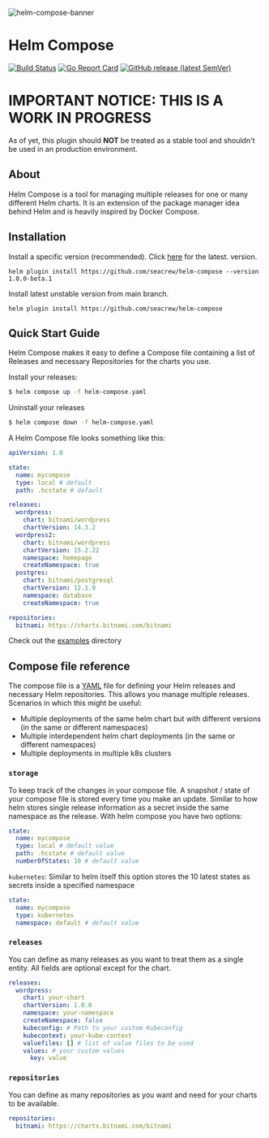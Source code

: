 ![helm-compose-banner](https://user-images.githubusercontent.com/18513179/212496531-1d166236-ed88-411d-8403-ad1f94d28846.png)

# Helm Compose

[![Build Status](https://github.com/seacrew/helm-compose/actions/workflows/build.yml/badge.svg)](https://github.com/seacrew/helm-compose/actions/workflows/build.yml)
[![Go Report Card](https://goreportcard.com/badge/github.com/seacrew/helm-compose)](https://goreportcard.com/report/github.com/seacrew/helm-compose)
[![GitHub release (latest SemVer)](https://img.shields.io/github/v/release/seacrew/helm-compose)](https://github.com/seacrew/helm-compose/releases/latest)

# IMPORTANT NOTICE: THIS IS A WORK IN PROGRESS

As of yet, this plugin should **NOT** be treated as a stable tool and shouldn't be used in an production environment.

## About

Helm Compose is a tool for managing multiple releases for one or many different Helm charts. It is an extension of the package manager idea behind Helm and is heavily inspired by Docker Compose.

## Installation

Install a specific version (recommended). Click [here](https://github.com/seacrew/helm-compose/releases/latest) for the latest. version.

```
helm plugin install https://github.com/seacrew/helm-compose --version 1.0.0-beta.1
```

Install latest unstable version from main branch.

```
helm plugin install https://github.com/seacrew/helm-compose
```

## Quick Start Guide

Helm Compose makes it easy to define a Compose file containing a list of Releases and necessary Repositories for the charts you use.

Install your releases:

```bash
$ helm compose up -f helm-compose.yaml
```

Uninstall your releases

```bash
$ helm compose down -f helm-compose.yaml
```

A Helm Compose file looks something like this:

```yaml
apiVersion: 1.0

state:
  name: mycompose
  type: local # default
  path: .hcstate # default

releases:
  wordpress:
    chart: bitnami/wordpress
    chartVersion: 14.3.2
  wordpress2:
    chart: bitnami/wordpress
    chartVersion: 15.2.22
    namespace: homepage
    createNamespace: true
  postgres:
    chart: bitnami/postgresql
    chartVersion: 12.1.9
    namespace: database
    createNamespace: true

repositories:
  bitnami: https://charts.bitnami.com/bitnami
```

Check out the [examples](https://github.com/seacrew/helm-compose/tree/main/examples) directory

## Compose file reference

The compose file is a [YAML](https://yaml.org/) file for defining your Helm releases and necessary Helm repositories. This allows you manage multiple releases. Scenarios in which this might be useful:

- Multiple deployments of the same helm chart but with different versions (in the same or different namespaces)
- Multiple interdependent helm chart deployments (in the same or different namespaces)
- Multiple deployments in multiple k8s clusters

### `storage`

To keep track of the changes in your compose file. A snapshot / state of your compose file is stored every time you make an update. Similar to how helm stores single release information as a secret inside the same namespace as the release. With helm compose you have two options:

```yaml
state:
  name: mycompose
  type: local # default value
  path: .hcstate # default value
  numberOfStates: 10 # default value
```

`kubernetes`: Similar to helm itself this option stores the 10 latest states as secrets inside a specified namespace

```yaml
state:
  name: mycompose
  type: kubernetes
  namespace: default # default value
```

### `releases`

You can define as many releases as you want to treat them as a single entity. All fields are optional except for the chart.

```yaml
releases:
  wordpress:
    chart: your-chart
    chartVersion: 1.0.0
    namespace: your-namespace
    createNamespace: false
    kubeconfig: # Path to your custom Kubeconfig
    kubecontext: your-kube-context
    valuefiles: [] # list of value files to be used
    values: # your custom values
      key: value
```

### `repositories`

You can define as many repositories as you want and need for your charts to be available.

```yaml
repositories:
  bitnami: https://charts.bitnami.com/bitnami
```
